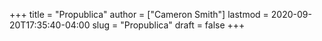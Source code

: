+++
title = "Propublica"
author = ["Cameron Smith"]
lastmod = 2020-09-20T17:35:40-04:00
slug = "Propublica"
draft = false
+++
